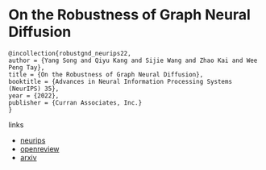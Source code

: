 # On the Robustness of Graph Neural Diffusion

```
@incollection{robustgnd_neurips22,
author = {Yang Song and Qiyu Kang and Sijie Wang and Zhao Kai and Wee Peng Tay},
title = {On the Robustness of Graph Neural Diffusion},
booktitle = {Advances in Neural Information Processing Systems (NeurIPS) 35},
year = {2022},
publisher = {Curran Associates, Inc.}
}
```

links
- [neurips](https://nips.cc/Conferences/2022/Schedule?showEvent=53396)
- [openreview](https://openreview.net/forum?id=-8tU21J6BcB)
- [arxiv](https://arxiv.org/abs/2209.07754)
